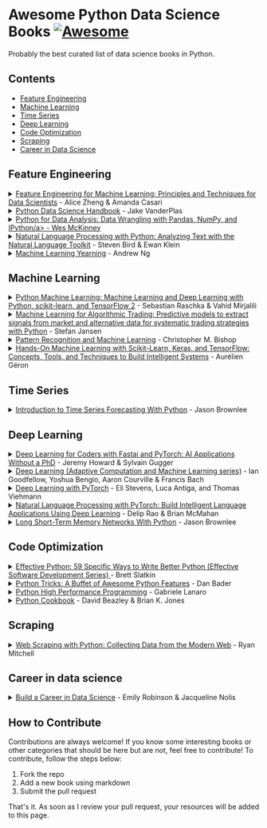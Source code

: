 # Awesome Python Data Science Books [![Awesome](https://awesome.re/badge.svg)](https://github.com/khuyentran1401/awesome-Python-data-science-books#readme) 
Probably the best curated list of data science books in Python.

## Contents
* [Feature Engineering](#feature-engineering)
* [Machine Learning](#machine-learning)
* [Time Series](#time-series)
* [Deep Learning](#deep-learning)
* [Code Optimization](#code-optimization)
* [Scraping](#scraping)
* [Career in Data Science](#career-in-data-science)
## Feature Engineering
<details><summary><a href="https://www.amazon.com/Feature-Engineering-Machine-Learning-Principles/dp/1491953241">Feature Engineering for Machine Learning: Principles and Techniques for Data Scientists</a> - Alice Zheng & Amanda Casari</summary>
Learn techniques for extracting and transforming features into formats for machine-learning models through practical application with exercises using tools such as numpy, Pandas, Scikit-learn, and Matplotlib.
</details>  
<details><summary><a href="https://jakevdp.github.io/PythonDataScienceHandbook/">Python Data Science Handbook</a> - Jake VanderPlas</summary>
Learn how to  manipulate, transform, and clean data; visualize different types of data; and use data to build statistical or machine learning models using IPython, NumPy, Pandas, Matplotlib, Scikit-Learn, and other related tools.
</details>  
<details><summary><a href="https://www.oreilly.com/library/view/python-for-data/9781449323592/">Python for Data Analysis: Data Wrangling with Pandas, NumPy, and IPython/a> - Wes McKinney</summary>
Learn how to manipulate, process, clean, and crunch datasets in Python and how to work with time series data through real-world problems using Jupyter Notebook, Numpy, pandas, matplotlib.
</details>  
<details><summary><a href="https://www.amazon.com/Natural-Language-Processing-Python-Analyzing/dp/0596516495">Natural Language Processing with Python: Analyzing Text with the Natural Language Toolkit</a> - Steven Bird & Ewan Klein </summary>
Learn how to predict text, filter email to automatic summarization and translation, and learn how to write Python programs that work with large collections of unstructured text. 
</details>  
<details><summary><a href="https://www.deeplearning.ai/machine-learning-yearning/">Machine Learning Yearning</a> - Andrew Ng </summary>
Learn how to align on ML strategies in a team setting, as well as how to set up development (dev) sets and test sets.
</details>  

## Machine Learning
<details><summary><a href="https://www.amazon.com/Python-Machine-Learning-scikit-learn-TensorFlow/dp/1787125939">Python Machine Learning: Machine Learning and Deep Learning with Python, scikit-learn, and TensorFlow 2</a> - Sebastian Raschka &  Vahid Mirjalili  </summary>
Learn all the essential machine learning techniques in depth. Learn how to use scikit-learn for machine learning and TensorFlow for deep learning.
</details>  
<details><summary><a href="https://www.amazon.com/Machine-Learning-Algorithmic-Trading-alternative/dp/1839217715">Machine Learning for Algorithmic Trading: Predictive models to extract signals from market and alternative data for systematic trading strategies with Python</a> - Stefan Jansen </summary>
Learn end-to-end machine learning for the trading workflow, from the idea and feature engineering to model optimization, strategy design, and backtesting.
</details>  
<details><summary><a href="https://www.amazon.com/Pattern-Recognition-Learning-Information-Statistics/dp/0387310738">Pattern Recognition and Machine Learning</a> - Christopher M. Bishop  </summary>
Learn approximate inference algorithms that permit fast approximate answers in situations where exact answers are not feasible. Familiarity with multivariate calculus and basic linear algebra is required
</details>  
<details><summary><a href="https://www.amazon.com/Hands-Machine-Learning-Scikit-Learn-TensorFlow/dp/1492032646">Hands-On Machine Learning with Scikit-Learn, Keras, and TensorFlow: Concepts, Tools, and Techniques to Build Intelligent Systems</a> - Aurélien Géron  </summary>
Learn a range of techniques, starting with simple linear regression and progressing to deep neural networks using concrete examples, minimal theory, and two production-ready Python frameworks—Scikit-Learn and TensorFlow.
</details>  

## Time Series
<details><summary><a href="https://machinelearningmastery.com/introduction-to-time-series-forecasting-with-python/">Introduction to Time Series Forecasting With Python</a> - Jason Brownlee  </summary>
Learn how to load and prepare data, evaluate model skill, and implement forecasting models for time series data.This book cuts through the math and specialized methods for time series forecasting.
</details>  

## Deep Learning
<details><summary><a href="https://www.amazon.com/Deep-Learning-Coders-fastai-PyTorch/dp/1492045527">Deep Learning for Coders with Fastai and PyTorch: AI Applications Without a PhD</a> - Jeremy Howard & Sylvain Gugger   </summary>
Learn how to train a model on a wide range of tasks in deep learning with little math background and minimal code using fastai and Pytorch. Written by the creators of fastai. 
</details>  
<details><summary><a href="https://www.amazon.com/dp/0262035618?tag=hackr-20&geniuslink=true">Deep Learning (Adaptive Computation and Machine Learning series)</a> - Ian Goodfellow, Yoshua Bengio, Aaron Courville & Francis Bach</summary>
Learn mathematical and conceptual background, deep learning techniques used by practitioners in industry, including deep feedforward networks, regularization, optimization algorithms, convolutional networks, sequence modeling, and practical methodology, and other theoretical topics.
</details>  
<details><summary><a href="https://www.manning.com/books/deep-learning-with-pytorch">Deep Learning with PyTorch</a> - Eli Stevens, Luca Antiga, and Thomas Viehmann</summary>
Learn how to create deep learning and neural network systems with PyTorch and learn best practices for the entire deep learning pipeline for advanced projects. 
</details>  
<details><summary><a href="https://www.amazon.com/Natural-Language-Processing-PyTorch-Applications/dp/1491978236">Natural Language Processing with PyTorch: Build Intelligent Language Applications Using Deep Learning</a> - Delip Rao & Brian McMahan</summary>
Learn the basics of the PyTorch, traditional NLP concepts and methods, neural networks, embeddings, sequence prediction, and design patterns for building production NLP systems.
</details>  
<details><summary><a href="https://machinelearningmastery.com/lstms-with-python/">Long Short-Term Memory Networks With Python</a> - Jason Brownlee</summary>
Learn what LSTMs are, and how to develop a suite of LSTM models using Keras and TensorFlow 2. This book cuts through the math, research papers and patchwork descriptions about LSTMs.
</details>  

## Code Optimization
<details><summary><a href="https://www.amazon.com/Effective-Python-Specific-Software-Development/dp/0134034287">Effective Python: 59 Specific Ways to Write Better Python (Effective Software Development Series) </a> - Brett Slatkin</summary>
Learn how to choose the most efficient and effective way to accomplish key tasks when multiple options exist, and how to write Python code that's easier to understand, maintain, and improve.
</details>  
<details><summary><a href="https://www.amazon.com/Python-Tricks-Buffet-Awesome-Features/dp/1775093301">Python Tricks: A Buffet of Awesome Python Features</a> - Dan Bader</summary>
Learn best practices and little-known tricks to round out your Python knowledge.
</details> 
<details><summary><a href="https://www.amazon.com/Python-Performance-Programming-Gabriele-Lanaro/dp/1783288450">Python High Performance Programming</a> - Gabriele Lanaro </summary>
Learn how to identify and sove the bottlenecks in your applications, write efficient numerical code in NumPy and Cython, and adapt your programs to run on multiple processors with parallel programming.
</details>  
<details><summary><a href="https://www.amazon.com/Python-Cookbook-Third-David-Beazley/dp/1449340377">Python Cookbook</a> - David Beazley & Brian K. Jones </summary>
Learn the core Python language as well as tasks common to a wide variety of application domains such as data structures and algorithms, classes and objects, metaprogramming, modules and packages, testing, debugging, and exceptions.
</details>  

## Scraping
<details><summary><a href="https://www.amazon.com/Web-Scraping-Python-Collecting-Modern/dp/1491910291">Web Scraping with Python: Collecting Data from the Modern Web</a> - Ryan Mitchell </summary>
Learn how to query web servers, request data, and parse it to extract the information you need using tools such as requests, BeautifulSoup, Scrapy, APIs and how to store, read, and clean the data you scrape.
</details>  

## Career in data science
<details><summary><a href="https://www.manning.com/books/build-a-career-in-data-science">Build a Career in Data Science</a> - Emily Robinson & Jacqueline Nolis </summary>
Learn how to how to land your first job to the lifecycle of a data science project, and  how to become a manager.
</details>  

## How to Contribute
Contributions are always welcome! If you know some interesting books or other categories that should be here but are not, feel free to contribute! To contribute, follow the steps below:
1. Fork the repo
1. Add a new book using markdown
1. Submit the pull request

That's it. As soon as I review your pull request, your resources will be added to this page. 


